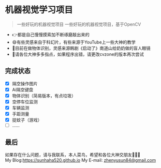 # 机器视觉学习项目
>一些好玩的机器视觉项目
>一些好玩的机器视觉项目，基于OpenCV
 - 👉都是自己慢慢摸索加不断琢磨敲出来的
 - 😄有些灵感来自于科幻片，有些来源于YouTube上一些大神的教学
 - 🦄目前在做物体识别，灵感来源韩剧《启动了》南道山给奶奶做的盲人眼镜
 - 🐬请各位大神多多指点，如果程序出错，请更改cvzone的版本再次尝试
 
 ## 完成状态
 - [x] 隔空操作图片
 - [x] Ai隔空键盘
 - [x] 物体识别（简易版本，有点垃圾）
 - [x] 空停车位监测
 - [x] 车辆监测
 - [x] 手距测量
 - [x] 捉蚊子（游戏）
 - [ ] ......

## 最后
如果存在什么问题，请与我联系，本人菜鸟，希望和各位大神交朋友🧑‍🤝‍🧑</br>
My Blog:https://sunhaha520.github.io
My E-mail: zhenyusun84@gmail.com
